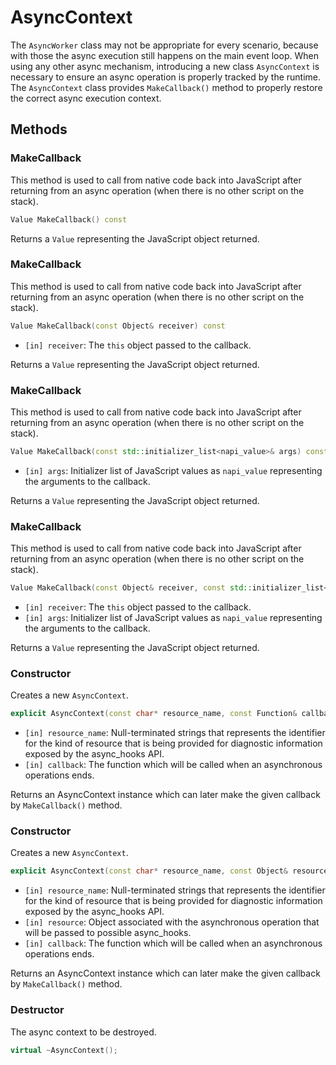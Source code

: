 # AsyncContext

The `AsyncWorker` class may not be appropriate for every scenario, because with those the async execution still happens on the main event loop. When using any other async mechanism, introducing a new class `AsyncContext` is necessary to ensure an async operation is properly tracked by the runtime. The `AsyncContext` class provides `MakeCallback()` method to properly restore the correct async execution context.

## Methods

### MakeCallback

This method is used to call from native code back into JavaScript after
returning from an async operation (when there is no other script on the stack).

```cpp
Value MakeCallback() const
```

Returns a `Value` representing the JavaScript object returned.

### MakeCallback

This method is used to call from native code back into JavaScript after
returning from an async operation (when there is no other script on the stack).

```cpp
Value MakeCallback(const Object& receiver) const
```

- `[in] receiver`: The `this` object passed to the callback.

Returns a `Value` representing the JavaScript object returned.

### MakeCallback

This method is used to call from native code back into JavaScript after
returning from an async operation (when there is no other script on the stack).

```cpp
Value MakeCallback(const std::initializer_list<napi_value>& args) const
```

- `[in] args`: Initializer list of JavaScript values as `napi_value` representing the arguments to the callback.

Returns a `Value` representing the JavaScript object returned.

### MakeCallback

This method is used to call from native code back into JavaScript after
returning from an async operation (when there is no other script on the stack).

```cpp
Value MakeCallback(const Object& receiver, const std::initializer_list<napi_value>& args) const
```

- `[in] receiver`: The `this` object passed to the callback.
- `[in] args`: Initializer list of JavaScript values as `napi_value` representing the arguments to the callback.

Returns a `Value` representing the JavaScript object returned.

### Constructor

Creates a new `AsyncContext`.

```cpp
explicit AsyncContext(const char* resource_name, const Function& callback);
```

- `[in] resource_name`: Null-terminated strings that represents the
identifier for the kind of resource that is being provided for diagnostic
information exposed by the async_hooks API.
- `[in] callback`: The function which will be called when an asynchronous
operations ends.

Returns an AsyncContext instance which can later make the given callback by
`MakeCallback()` method.

### Constructor

Creates a new `AsyncContext`.

```cpp
explicit AsyncContext(const char* resource_name, const Object& resource, const Function& callback);
```

- `[in] resource_name`: Null-terminated strings that represents the
identifier for the kind of resource that is being provided for diagnostic
information exposed by the async_hooks API.
- `[in] resource`: Object associated with the asynchronous operation that
will be passed to possible async_hooks.
- `[in] callback`: The function which will be called when an asynchronous
operations ends.

Returns an AsyncContext instance which can later make the given callback by
`MakeCallback()` method.

### Destructor

The async context to be destroyed.

```cpp
virtual ~AsyncContext();
```
